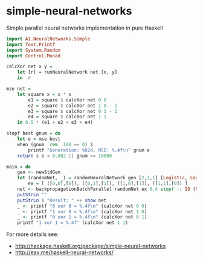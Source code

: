 simple-neural-networks
======================

Simple parallel neural networks implementation in pure Haskell

```Haskell
import AI.NeuralNetworks.Simple
import Text.Printf
import System.Random
import Control.Monad

calcXor net x y =
    let [r] = runNeuralNetwork net [x, y]
    in  r

mse net =
    let square x = x * x
        e1 = square $ calcXor net 0 0
        e2 = square $ calcXor net 1 0 - 1
        e3 = square $ calcXor net 0 1 - 1
        e4 = square $ calcXor net 1 1
    in 0.5 * (e1 + e2 + e3 + e4)

stopf best gnum = do
    let e = mse best
    when (gnum `rem` 100 == 0) $
        printf "Generation: %02d, MSE: %.4f\n" gnum e
    return $ e < 0.002 || gnum >= 10000

main = do
    gen <- newStdGen
    let (randomNet, _) = randomNeuralNetwork gen [2,2,1] [Logistic, Logistic] 0.45
        ex = [ ([0,0],[0]), ([0,1],[1]), ([1,0],[1]), ([1,1],[0]) ]
    net <- backpropagationBatchParallel randomNet ex 0.4 stopf :: IO (NeuralNetwork Double)
    putStrLn ""
    putStrLn $ "Result: " ++ show net
    _ <- printf "0 xor 0 = %.4f\n" (calcXor net 0 0)
    _ <- printf "1 xor 0 = %.4f\n" (calcXor net 1 0)
    _ <- printf "0 xor 1 = %.4f\n" (calcXor net 0 1)
    printf "1 xor 1 = %.4f" (calcXor net 1 1)
```

For more details see:

* http://hackage.haskell.org/package/simple-neural-networks
* http://eax.me/haskell-neural-networks/
